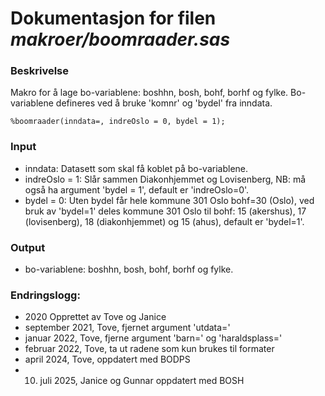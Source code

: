 
# Dokumentasjon for filen *makroer/boomraader.sas*

### Beskrivelse

Makro for å lage bo-variablene: boshhn, bosh, bohf, borhf og fylke.
Bo-variablene defineres ved å bruke 'komnr' og 'bydel' fra inndata.

```
%boomraader(inndata=, indreOslo = 0, bydel = 1);
```

### Input 
- inndata: Datasett som skal få koblet på bo-variablene.
- indreOslo = 1: Slår sammen Diakonhjemmet og Lovisenberg, NB: må også ha argument 'bydel = 1', default er 'indreOslo=0'.
- bydel = 0: Uten bydel får hele kommune 301 Oslo bohf=30 (Oslo), ved bruk av 'bydel=1' deles kommune 301 Oslo til bohf: 15 (akershus), 17 (lovisenberg), 18 (diakonhjemmet) og 15 (ahus), default er 'bydel=1'. 

### Output 
- bo-variablene: boshhn, bosh, bohf, borhf og fylke.

### Endringslogg:
- 2020 Opprettet av Tove og Janice
- september 2021, Tove, fjernet argument 'utdata='
- januar 2022, Tove, fjerne argument 'barn=' og 'haraldsplass='
- februar 2022, Tove, ta ut radene som kun brukes til formater
- april 2024, Tove, oppdatert med BODPS
- 10. juli 2025, Janice og Gunnar oppdatert med BOSH
